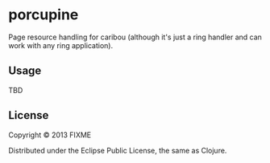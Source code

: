 # porcupine

Page resource handling for caribou (although it's just
a ring handler and can work with any ring application).

## Usage

TBD

## License

Copyright © 2013 FIXME

Distributed under the Eclipse Public License, the same as Clojure.
